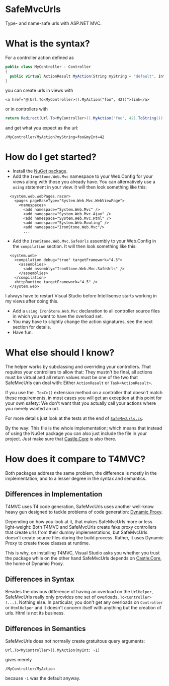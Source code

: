 SafeMvcUrls
===========

Type- and name-safe urls with ASP.NET MVC.

# What is the syntax?

For a controller action defined as

```cs
public class MyController : Controller
{
  public virtual ActionResult MyAction(String myString = "default", Int32 myInt = -1) { return View(); }
}
```

you can create urls in views with

```
<a href="@(Url.To<MyController>().MyAction("foo", 42))">link</a>
```

or in controllers with

```cs
return Redirect(Url.To<MyController>().MyAction("foo", 42).ToString());
```

and get what you expect as the url:

```
/MyController/MyAction?myString=foo&myInt=42
```

# How do I get started?

- Install the [NuGet package](https://www.nuget.org/packages/IronStone.Web.Mvc.SafeUrls).
- Add the `IronStone.Web.Mvc` namespace to your Web.Config for your views along with those you already have. You can alternatively use a `using` statement in your view. It will then look something like this:
```
  <system.web.webPages.razor>
    <pages pageBaseType="System.Web.Mvc.WebViewPage">
      <namespaces>
        <add namespace="System.Web.Mvc" />
        <add namespace="System.Web.Mvc.Ajax" />
        <add namespace="System.Web.Mvc.Html" />
        <add namespace="System.Web.Routing" />
        <add namespace="IronStone.Web.Mvc"/>
        ...
```
- Add the `IronStone.Web.Mvc.SafeUrls` assembly to your Web.Config in the `compilation` section. It will then look something like this:
```
  <system.web>
    <compilation debug="true" targetFramework="4.5">
      <assemblies>
        <add assembly="IronStone.Web.Mvc.SafeUrls" />
      </assemblies>
    </compilation>
    <httpRuntime targetFramework="4.5" />
  </system.web>
```
  I always have to restart Visual Studio before Intellisense starts working in my views after doing this.
- Add a `using IronStone.Web.Mvc` declaration to all controller source files in which you want to have the overload set.
- You may have to slightly change the action signatures, see the next section for details.
- Have fun.

# What else should I know?

The helper works by subclassing and overriding your controllers. That requires your controllers to allow that: They mustn't be final, all actions must be virtual and all return values must be one of the two that SafeMvcUrls can deal with: Either `ActionResult` or `Task<ActionResult>`.

If you use the `.To<C>()` extension method on a controller that doesn't match these requirements, in most cases you will get an exception at this point for your own safety: We don't want that you actually call your actions where you merely wanted an url.

For more details just look at the tests at the end of [`SafeMvcUrls.cs`](https://github.com/jtheisen/safe-mvc-urls/blob/master/SafeMvcUrls/SafeMvcUrls.cs).

By the way: This file is the whole implementation; which means that instead of using the NuGet package you can also just include the file in your project. Just make sure that [Castle.Core](http://www.nuget.org/packages/Castle.Core) is also there.

# How does it compare to T4MVC?

Both packages address the same problem, the difference is mostly in the implementation, and to a lesser degree in the syntax and semantics.

## Differences in Implementation

T4MVC uses T4 code generation, SafeMvcUrls uses another well-know heavy gun designed to tackle problems of code generation: [Dynamic Proxy](http://www.castleproject.org/projects/dynamicproxy/).

Depending on how you look at it, that makes SafeMvcUrls more or less light-weight: Both T4MVC and SafeMvcUrls create fake proxy controllers that create urls from their dummy implementations, but SafeMvcUrls doesn't create source files during the build process. Rather, it uses Dynamic Proxy to create those classes at runtime.

This is why, on installing T4MVC, Visual Studio asks you whether you trust the package while on the other hand SafeMvcUrls depends on [Castle.Core](http://www.nuget.org/packages/Castle.Core), the home of Dynamic Proxy.

## Differences in Syntax

Besides the obvious difference of having an overload on the `UrlHelper`, SafeMvcUrls really only provides one set of overloads, `To<Controller>(...)`. Nothing else. In particular, you don't get any overloads on `Controller` or `HtmlHelper` and it doesn't concern itself with anything but the creation of urls. Html is not its business.

## Differences in Semantics

SafeMvcUrls does not normally create gratuitous query arguments:

```
Url.To<MyController>().MyAction(myInt: -1)
```

gives merely

```
/MyController/MyAction
```

because `-1` was the default anyway.
